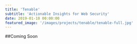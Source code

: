 ```yaml
---
title: 'Tenable'
subtitle: 'Actionable Insights for Web Security'
date: 2019-01-10 00:00:00
featured_image: '/images/projects/tenable/tenable-full.jpg'
---
```



##Coming Soon

  





